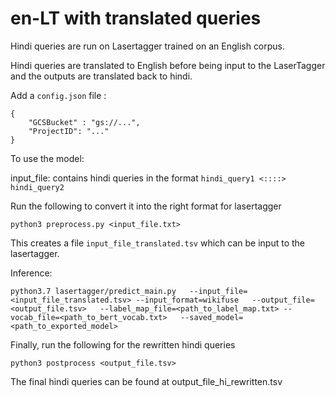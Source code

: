 # en-LT with translated queries
Hindi queries are run on Lasertagger trained on an English corpus. 

Hindi queries are translated to English before being input to the LaserTagger and the outputs are translated back to hindi.

Add a ```config.json``` file :
```
{
    "GCSBucket" : "gs://...",
    "ProjectID": "..."
}
```

To use the model:

input_file: contains hindi queries in the format ```hindi_query1 <::::> hindi_query2```

Run the following to convert it into the right format for lasertagger

``` 
python3 preprocess.py <input_file.txt>
```

This creates a file ```input_file_translated.tsv``` which can be input to the lasertagger.

Inference:

```
python3.7 lasertagger/predict_main.py   --input_file=<input_file_translated.tsv> --input_format=wikifuse   --output_file=<output_file.tsv>   --label_map_file=<path_to_label_map.txt> --vocab_file=<path_to_bert_vocab.txt>   --saved_model=<path_to_exported_model>
```

Finally, run the following for the rewritten hindi queries
```
python3 postprocess <output_file.tsv>
```

The final hindi queries can be found at output_file_hi_rewritten.tsv